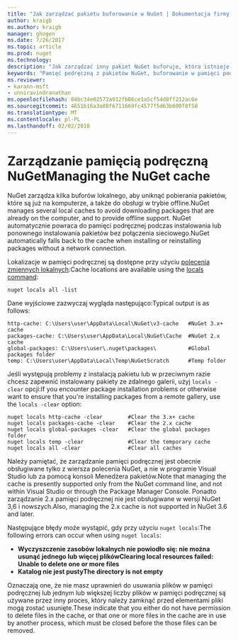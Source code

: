 ```yaml
---
title: "Jak zarządzać pakietu buforowanie w NuGet | Dokumentacja firmy Microsoft"
author: kraigb
ms.author: kraigb
manager: ghogen
ms.date: 7/26/2017
ms.topic: article
ms.prod: nuget
ms.technology: 
description: "Jak zarządzać inny pakiet NuGet buforuje, która istnieje na maszynie, używane podczas instalowania lub przywracanie pakietów."
keywords: "Pamięć podręczną z pakietów NuGet, buforowanie w pamięci podręcznej NuGet, zarządzaniem lokalnej pamięci podręcznej NuGet, globalnej pamięci podręcznej NuGet, polecenia NuGet zmiennych lokalnych, czyszczenie pamięci podręcznej w pamięci podręcznych pakietu"
ms.reviewer:
- karann-msft
- unniravindranathan
ms.openlocfilehash: 84bc34e02572a912fb86ce1a5cf54d8ff212ac6e
ms.sourcegitcommit: 4651b16a3a08f6711669fc4577f5d63b600f8f58
ms.translationtype: MT
ms.contentlocale: pl-PL
ms.lasthandoff: 02/02/2018
---
```

# <a name="managing-the-nuget-cache"></a><span data-ttu-id="a7820-104">Zarządzanie pamięcią podręczną NuGet</span><span class="sxs-lookup"><span data-stu-id="a7820-104">Managing the NuGet cache</span></span>

<span data-ttu-id="a7820-105">NuGet zarządza kilka buforów lokalnego, aby uniknąć pobierania pakietów, które są już na komputerze, a także do obsługi w trybie offline.</span><span class="sxs-lookup"><span data-stu-id="a7820-105">NuGet manages several local caches to avoid downloading packages that are already on the computer, and to provide offline support.</span></span> <span data-ttu-id="a7820-106">NuGet automatycznie powraca do pamięci podręcznej podczas instalowania lub ponownego instalowania pakietów bez połączenia sieciowego.</span><span class="sxs-lookup"><span data-stu-id="a7820-106">NuGet automatically falls back to the cache when installing or reinstalling packages without a network connection.</span></span>

<span data-ttu-id="a7820-107">Lokalizacje w pamięci podręcznej są dostępne przy użyciu [polecenia zmiennych lokalnych](../tools/cli-ref-locals.md):</span><span class="sxs-lookup"><span data-stu-id="a7820-107">Cache locations are available using the [locals command](../tools/cli-ref-locals.md):</span></span>

```cli
nuget locals all -list
```

<span data-ttu-id="a7820-108">Dane wyjściowe zazwyczaj wygląda następująco:</span><span class="sxs-lookup"><span data-stu-id="a7820-108">Typical output is as follows:</span></span>

```output
http-cache: C:\Users\user\AppData\Local\NuGet\v3-cache   #NuGet 3.x+ cache
packages-cache: C:\Users\user\AppData\Local\NuGet\Cache  #NuGet 2.x cache
global-packages: C:\Users\user\.nuget\packages\          #Global packages folder
temp: C:\Users\user\AppData\Local\Temp\NuGetScratch      #Temp folder
```

<span data-ttu-id="a7820-109">Jeśli występują problemy z instalacją pakietu lub w przeciwnym razie chcesz zapewnić instalowany pakiety ze zdalnego galerii, użyj `locals -clear` opcji:</span><span class="sxs-lookup"><span data-stu-id="a7820-109">If you encounter package installation problems or otherwise want to ensure that you're installing packages from a remote gallery, use the `locals -clear` option:</span></span>

```cli
nuget locals http-cache -clear        #Clear the 3.x+ cache
nuget locals packages-cache -clear    #Clear the 2.x cache
nuget locals global-packages -clear   #Clear the global packages folder
nuget locals temp -clear              #Clear the temporary cache
nuget locals all -clear               #Clear all caches
```

<span data-ttu-id="a7820-110">Należy pamiętać, że zarządzanie pamięci podręcznej jest obecnie obsługiwane tylko z wiersza polecenia NuGet, a nie w programie Visual Studio lub za pomocą konsoli Menedżera pakietów.</span><span class="sxs-lookup"><span data-stu-id="a7820-110">Note that managing the cache is presently supported only from the NuGet command line, and not within Visual Studio or through the Package Manager Console.</span></span> <span data-ttu-id="a7820-111">Ponadto zarządzanie 2.x pamięci podręcznej nie jest obsługiwane w wersji NuGet 3,6 i nowszych.</span><span class="sxs-lookup"><span data-stu-id="a7820-111">Also, managing the 2.x cache is not supported in NuGet 3.6 and later.</span></span>

<span data-ttu-id="a7820-112">Następujące błędy może wystąpić, gdy przy użyciu `nuget locals`:</span><span class="sxs-lookup"><span data-stu-id="a7820-112">The following errors can occur when using `nuget locals`:</span></span>

- <span data-ttu-id="a7820-113">**Wyczyszczenie zasobów lokalnych nie powiodło się: nie można usunąć jednego lub więcej plików**</span><span class="sxs-lookup"><span data-stu-id="a7820-113">**Clearing local resources failed: Unable to delete one or more files**</span></span>
- <span data-ttu-id="a7820-114">**Katalog nie jest pusty**</span><span class="sxs-lookup"><span data-stu-id="a7820-114">**The directory is not empty**</span></span>

<span data-ttu-id="a7820-115">Oznaczają one, że nie masz uprawnień do usuwania plików w pamięci podręcznej lub jednym lub większej liczby plików w pamięci podręcznej są używane przez inny proces, który należy zamknąć przed elementami pliki mogą zostać usunięte.</span><span class="sxs-lookup"><span data-stu-id="a7820-115">These indicate that you either do not have permission to delete files in the cache, or that one or more files in the cache are in use by another process, which must be closed before the those files can be removed.</span></span>
